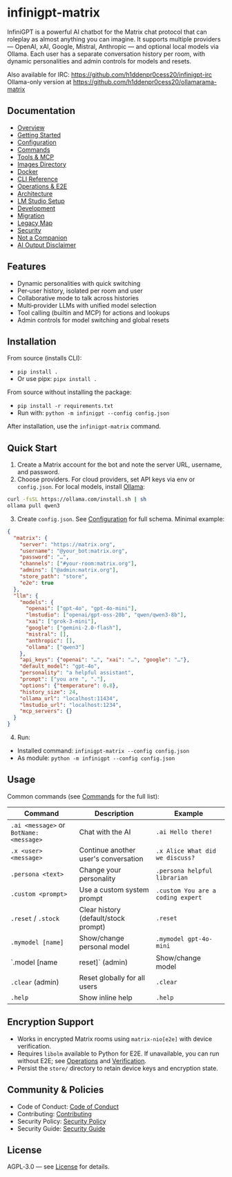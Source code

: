 # infinigpt-matrix

InfiniGPT is a powerful AI chatbot for the Matrix chat protocol that can roleplay as almost anything you can imagine. It supports multiple providers — OpenAI, xAI, Google, Mistral, Anthropic — and optional local models via Ollama. Each user has a separate conversation history per room, with dynamic personalities and admin controls for models and resets.

Also available for IRC: <https://github.com/h1ddenpr0cess20/infinigpt-irc>  
Ollama-only version at <https://github.com/h1ddenpr0cess20/ollamarama-matrix>

## Documentation

- [Overview](docs/index.md)
- [Getting Started](docs/getting-started.md)
- [Configuration](docs/configuration.md)
- [Commands](docs/commands.md)
- [Tools & MCP](docs/tools-and-mcp.md)
- [Images Directory](docs/images.md)
- [Docker](docs/docker.md)
- [CLI Reference](docs/cli.md)
- [Operations & E2E](docs/operations.md)
- [Architecture](docs/architecture.md)
- [LM Studio Setup](docs/lm-studio.md)
- [Development](docs/development.md)
- [Migration](docs/migration.md)
- [Legacy Map](docs/legacy-map.md)
- [Security](docs/security.md)
- [Not a Companion](docs/not-a-companion.md)
- [AI Output Disclaimer](docs/ai-output-disclaimer.md)

## Features

- Dynamic personalities with quick switching
- Per‑user history, isolated per room and user
- Collaborative mode to talk across histories
- Multi‑provider LLMs with unified model selection
- Tool calling (builtin and MCP) for actions and lookups
- Admin controls for model switching and global resets

## Installation

From source (installs CLI):

- `pip install .`
- Or use pipx: `pipx install .`

From source without installing the package:

- `pip install -r requirements.txt`
- Run with: `python -m infinigpt --config config.json`

After installation, use the `infinigpt-matrix` command.

## Quick Start

1) Create a Matrix account for the bot and note the server URL, username, and password.
2) Choose providers. For cloud providers, set API keys via env or `config.json`. For local models, install [Ollama](https://ollama.com/):

```bash
curl -fsSL https://ollama.com/install.sh | sh
ollama pull qwen3
```

3) Create `config.json`. See [Configuration](docs/configuration.md) for full schema. Minimal example:

```json
{
  "matrix": {
    "server": "https://matrix.org",
    "username": "@your_bot:matrix.org",
    "password": "…",
    "channels": ["#your-room:matrix.org"],
    "admins": ["@admin:matrix.org"],
    "store_path": "store",
    "e2e": true
  },
  "llm": {
    "models": {
      "openai": ["gpt-4o", "gpt-4o-mini"],
      "lmstudio": ["openai/gpt-oss-20b", "qwen/qwen3-8b"],
      "xai": ["grok-3-mini"],
      "google": ["gemini-2.0-flash"],
      "mistral": [],
      "anthropic": [],
      "ollama": ["qwen3"]
    },
    "api_keys": {"openai": "…", "xai": "…", "google": "…"},
    "default_model": "gpt-4o",
    "personality": "a helpful assistant",
    "prompt": ["you are ", "."],
    "options": {"temperature": 0.8},
    "history_size": 24,
    "ollama_url": "localhost:11434",
    "lmstudio_url": "localhost:1234",
    "mcp_servers": {}
  }
}
```

4) Run:

- Installed command: `infinigpt-matrix --config config.json`
- As module: `python -m infinigpt --config config.json`

## Usage

Common commands (see [Commands](docs/commands.md) for the full list):

| Command | Description | Example |
|---------|-------------|---------|
| `.ai <message>` or `BotName: <message>` | Chat with the AI | `.ai Hello there!` |
| `.x <user> <message>` | Continue another user's conversation | `.x Alice What did we discuss?` |
| `.persona <text>` | Change your personality | `.persona helpful librarian` |
| `.custom <prompt>` | Use a custom system prompt | `.custom You are a coding expert` |
| `.reset` / `.stock` | Clear history (default/stock prompt) | `.reset` |
| `.mymodel [name]` | Show/change personal model | `.mymodel gpt-4o-mini` |
| `.model [name|reset]` (admin) | Show/change model | `.model qwen3` |
| `.clear` (admin) | Reset globally for all users | `.clear` |
| `.help` | Show inline help | `.help` |

## Encryption Support

- Works in encrypted Matrix rooms using `matrix-nio[e2e]` with device verification.
- Requires `libolm` available to Python for E2E. If unavailable, you can run without E2E; see [Operations](docs/operations.md) and [Verification](docs/verification.md).
- Persist the `store/` directory to retain device keys and encryption state.

## Community & Policies

- Code of Conduct: [Code of Conduct](CODE_OF_CONDUCT.md)
- Contributing: [Contributing](CONTRIBUTING.md)
- Security Policy: [Security Policy](SECURITY.md)
- Security Guide: [Security Guide](docs/security.md)

## License

AGPL‑3.0 — see [License](LICENSE) for details.
